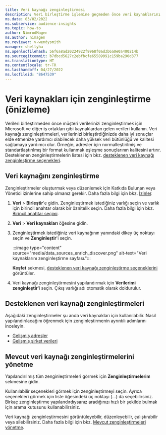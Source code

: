 ```yaml
---
title: Veri kaynağı zenginleştirmesi
description: Veri birleştirme işlemine geçmeden önce veri kaynaklarını zenginleştirin.
ms.date: 03/02/2022
ms.subservice: audience-insights
ms.topic: how-to
author: NimrodMagen
ms.author: nimagen
ms.reviewer: v-wendysmith
manager: shellyha
ms.openlocfilehash: 56f6a8ad20224922f9968f0ad3b6a0e0a400214b
ms.sourcegitcommit: b7dbcd5627c2ebfbcfe65589991c159ba290d377
ms.translationtype: HT
ms.contentlocale: tr-TR
ms.lasthandoff: 04/27/2022
ms.locfileid: "8647539"
---
```

# <a name="enrichment-for-data-sources-preview"></a>Veri kaynakları için zenginleştirme (önizleme)

Verileri birleştirmeden önce müşteri verilerinizi zenginleştirmek için Microsoft ve diğer iş ortakları gibi kaynaklardan gelen verileri kullanın. Veri kaynağı zenginleştirmeleri, verilerinizi birleştirdiğinizde daha iyi sonuçlar elde etmenize yardımcı olabilecek daha yüksek veri bütünlüğü ve kalitesi sağlamaya yardımcı olur. Örneğin, adresler için normalleştirilmiş ve standartlaştırılmış bir format kullanmak eşleşme sonuçlarının kalitesini artırır. Desteklenen zenginleştirmelerin listesi için bkz. [desteklenen veri kaynağı zenginleştirme seçenekleri](#supported-data-source-enrichments).

## <a name="enrich-a-data-source"></a>Veri kaynağını zenginleştirme

Zenginleştirmeler oluşturmak veya düzenlemek için Katkıda Bulunan veya Yönetici izinlerine sahip olmanız gerekir. Daha fazla bilgi için bkz. [İzinler](permissions.md).  

1. **Veri** > **Birleştir**'e gidin. Zenginleştirmek istediğiniz varlığı seçin ve varlık için birincil anahtar olarak bir öznitelik seçin. Daha fazla bilgi için bkz. [Birincil anahtar seçimi](map-entities.md#select-primary-key-and-semantic-type-for-attributes).

1. **Veri** > **Veri kaynakları** öğesine gidin.
 
1. Zenginleştirmek istediğiniz veri kaynağının yanındaki dikey üç noktayı seçin ve **Zenginleştir**'i seçin.

   :::image type="content" source="media/data_sources_enrich_discover.png" alt-text="Veri kaynaklarını zenginleştirme sayfası.":::

   **Keşfet** sekmesi, [desteklenen veri kaynağı zenginleştirme seçeneklerini](#supported-data-source-enrichments) görüntüler.

1. Veri kaynağı zenginleştirmesini yapılandırmak için **Verilerimi zenginleştir**'i seçin. Çıkış varlığı adı otomatik olarak doldurulur.

## <a name="supported-data-source-enrichments"></a>Desteklenen veri kaynağı zenginleştirmeleri

Aşağıdaki zenginleştirmeler şu anda veri kaynakları için kullanılabilir. Nasıl yapılandırılacağını öğrenmek için zenginleştirmenin ayrıntılı adımlarını inceleyin.

- [Gelişmiş adresler](enrichment-enhanced-addresses.md)
- [Gelişmiş şirket verileri](enrichment-enhanced-company-data.md)

## <a name="manage-existing-data-source-enrichments"></a>Mevcut veri kaynağı zenginleştirmelerini yönetme

Yapılandırılmış tüm zenginleştirmeleri görmek için **Zenginleştirmelerim** sekmesine gidin.

Kullanılabilir seçenekleri görmek için zenginleştirmeyi seçin. Ayrıca seçenekleri görmek için liste öğesindeki üç noktayı (...) da seçebilirsiniz. Birkaç zenginleştirme yapılandırdıysanız aradığınızı hızlı bir şekilde bulmak için arama kutusunu kullanabilirsiniz.

Veri kaynağı zenginleştirmesini görüntüleyebilir, düzenleyebilir, çalıştırabilir veya silebilirsiniz. Daha fazla bilgi için bkz. [Mevcut zenginleştirmeleri yönetme](enrichment-hub.md).
